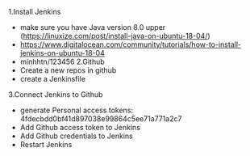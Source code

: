 1.Install Jenkins
 - make sure you have Java version 8.0 upper (https://linuxize.com/post/install-java-on-ubuntu-18-04/)
 - https://www.digitalocean.com/community/tutorials/how-to-install-jenkins-on-ubuntu-18-04
 - minhhtn/123456
2.Github
- Create a new repos in github
- create a Jenkinsfile

3.Connect Jenkins to Github
 - generate Personal access tokens: 4fdecbdd0bf41d897038e99864c5ee71a771a2c7
 - Add Github access token to Jenkins
 - Add Github credentials to Jenkins
 - Restart Jenkins